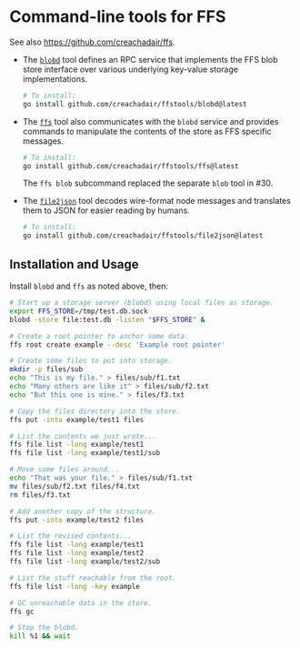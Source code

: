 # Command-line tools for FFS

See also https://github.com/creachadair/ffs.

- The [`blobd`](https://github.com/creachadair/ffstools/tree/main/blobd)
  tool defines an RPC service that implements the FFS blob store interface
  over various underlying key-value storage implementations.

  ```sh
  # To install:
  go install github.com/creachadair/ffstools/blobd@latest
  ```

- The [`ffs`](https://github.com/creachadair/ffstools/tree/main/ffs) tool
  also communicates with the `blobd` service and provides commands to
  manipulate the contents of the store as FFS specific messages.

  ```sh
  # To install:
  go install github.com/creachadair/ffstools/ffs@latest
  ```

  The `ffs blob` subcommand replaced the separate `blob` tool in #30.

- The [`file2json`](https://github.com/creachadair/ffstools/tree/main/file2json)
  tool decodes wire-format node messages and translates them to JSON for easier
  reading by humans.

  ```sh
  # To install:
  go install github.com/creachadair/ffstools/file2json@latest
  ```

## Installation and Usage

Install `blobd` and `ffs` as noted above, then:

```bash
# Start up a storage server (blobd) using local files as storage.
export FFS_STORE=/tmp/test.db.sock
blobd -store file:test.db -listen "$FFS_STORE" &

# Create a root pointer to anchor some data.
ffs root create example --desc 'Example root pointer'

# Create some files to put into storage.
mkdir -p files/sub
echo "This is my file." > files/sub/f1.txt
echo "Many others are like it" > files/sub/f2.txt
echo "But this one is mine." > files/f3.txt

# Copy the files directory into the store.
ffs put -into example/test1 files

# List the contents we just wrote...
ffs file list -long example/test1
ffs file list -long example/test1/sub

# Move some files around...
echo "That was your file." > files/sub/f1.txt
mv files/sub/f2.txt files/f4.txt
rm files/f3.txt

# Add another copy of the structure.
ffs put -into example/test2 files

# List the revised contents...
ffs file list -long example/test1
ffs file list -long example/test2
ffs file list -long example/test2/sub

# List the stuff reachable from the root.
ffs file list -long -key example

# GC unreachable data in the store.
ffs gc

# Stop the blobd.
kill %1 && wait
```
